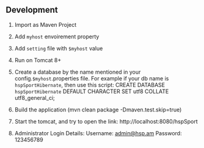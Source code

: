 ## Development
1. Import as Maven Project

2. Add ``myhost`` envoirement property

3. Add ``setting`` file with ``$myhost`` value

4. Run on Tomcat 8+ 

5. Create a database by the name mentioned in your config.``$myhost``.properties file.
For example if your db name is `hspSportHibernate`, then use this script: 
CREATE DATABASE `hspSportHibernate` DEFAULT CHARACTER SET utf8 COLLATE utf8_general_ci;

6. Build the application (mvn clean package -Dmaven.test.skip=true)

7. Start the tomcat, and try to open the link:
http://localhost:8080/hspSport

8. Administrator Login Details:
Username: admin@hsp.am
Password: 123456789